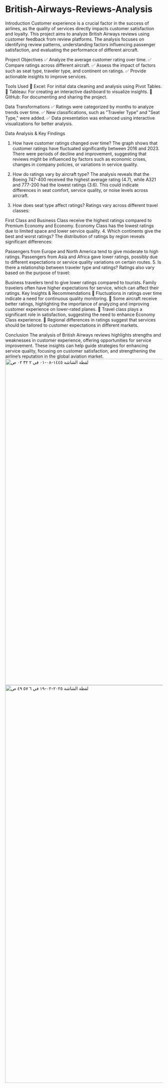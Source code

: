 # British-Airways-Reviews-Analysis
Introduction
Customer experience is a crucial factor in the success of airlines, as the quality of services directly impacts customer satisfaction and loyalty. This project aims to analyze British Airways reviews using customer feedback from review platforms. The analysis focuses on identifying review patterns, understanding factors influencing passenger satisfaction, and evaluating the performance of different aircraft.

Project Objectives
✅ Analyze the average customer rating over time.
✅ Compare ratings across different aircraft.
✅ Assess the impact of factors such as seat type, traveler type, and continent on ratings.
✅ Provide actionable insights to improve services.

Tools Used
🔹 Excel: For initial data cleaning and analysis using Pivot Tables.
🔹 Tableau: For creating an interactive dashboard to visualize insights.
🔹 GitHub: For documenting and sharing the project.

Data Transformations
✅ Ratings were categorized by months to analyze trends over time.
✅ New classifications, such as "Traveler Type" and "Seat Type," were added.
✅ Data presentation was enhanced using interactive visualizations for better analysis.

Data Analysis & Key Findings
1. How have customer ratings changed over time?
The graph shows that customer ratings have fluctuated significantly between 2016 and 2023. There were periods of decline and improvement, suggesting that reviews might be influenced by factors such as economic crises, changes in company policies, or variations in service quality.

2. How do ratings vary by aircraft type?
The analysis reveals that the Boeing 747-400 received the highest average rating (4.7), while A321 and 777-200 had the lowest ratings (3.6). This could indicate differences in seat comfort, service quality, or noise levels across aircraft.

3. How does seat type affect ratings?
Ratings vary across different travel classes:

First Class and Business Class receive the highest ratings compared to Premium Economy and Economy.
Economy Class has the lowest ratings due to limited space and lower service quality.
4. Which continents give the best and worst ratings?
The distribution of ratings by region reveals significant differences:

Passengers from Europe and North America tend to give moderate to high ratings.
Passengers from Asia and Africa gave lower ratings, possibly due to different expectations or service quality variations on certain routes.
5. Is there a relationship between traveler type and ratings?
Ratings also vary based on the purpose of travel:

Business travelers tend to give lower ratings compared to tourists.
Family travelers often have higher expectations for service, which can affect their ratings.
Key Insights & Recommendations
🔹 Fluctuations in ratings over time indicate a need for continuous quality monitoring.
🔹 Some aircraft receive better ratings, highlighting the importance of analyzing and improving customer experience on lower-rated planes.
🔹 Travel class plays a significant role in satisfaction, suggesting the need to enhance Economy Class experience.
🔹 Regional differences in ratings suggest that services should be tailored to customer expectations in different markets.

Conclusion
The analysis of British Airways reviews highlights strengths and weaknesses in customer experience, offering opportunities for service improvement. These insights can help guide strategies for enhancing service quality, focusing on customer satisfaction, and strengthening the airline’s reputation in the global aviation market.<img width="1039" alt="‏لقطة الشاشة ١٤٤٥-٠٨-٠١ في ٢ ٣٢ ٠٢ ص" src="https://github.com/user-attachments/assets/39cd29f3-b4b1-41ee-9eac-16198a4e56b8" />
<img width="1267" alt="‏لقطة الشاشة ٢٠٢٥-٠٢-١٩ في ٦ ٥٧ ٤٩ ص" src="https://github.com/user-attachments/assets/516131f8-8aaf-4f9e-95fd-e997da06ab2b" />
